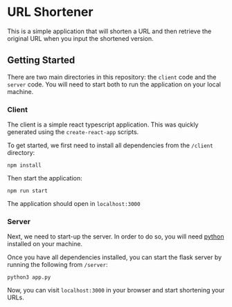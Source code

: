 # URL Shortener

This is a simple application that will shorten a URL and then retrieve the original URL when you input the shortened version.

## Getting Started

There are two main directories in this repository: the `client` code and the `server` code. You will need to start both to run the application on your local machine.

### Client

The client is a simple react typescript application. This was quickly generated using the `create-react-app` scripts.

To get started, we first need to install all dependencies from the `/client` directory:

```
npm install
```

Then start the application:

```
npm run start
```

The application should open in `localhost:3000`

### Server

Next, we need to start-up the server. In order to do so, you will need [python](https://www.python.org/downloads/) installed on your machine.

Once you have all dependencies installed, you can start the flask server by running the following from `/server`:

```
python3 app.py
```

Now, you can visit `localhost:3000` in your browser and start shortening your URLs.
